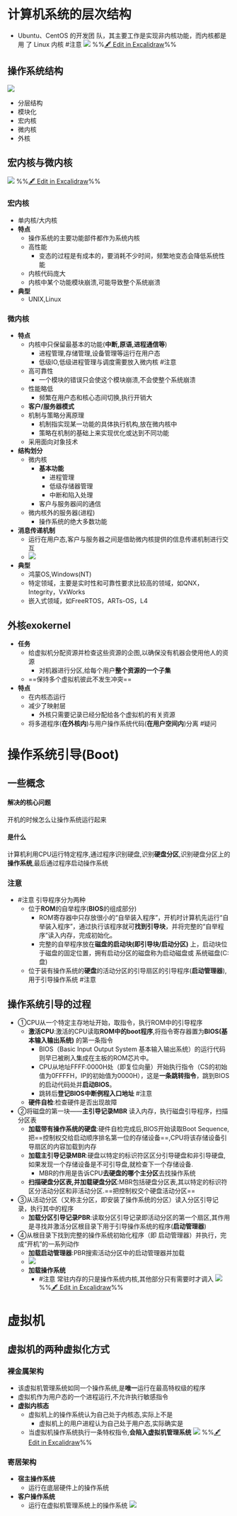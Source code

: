 # 计算机系统的层次结构
- Ubuntu、CentOS 的开发团 队，其主要工作是实现非内核功能，而内核都是用 了 Linux 内核 #注意
![](attachments/%E6%93%8D%E4%BD%9C%E7%B3%BB%E7%BB%9F%E7%BB%93%E6%9E%84%E4%B8%8E%E8%99%9A%E6%8B%9F%E6%9C%BA%202022-09-20%2017.46.54.excalidraw.svg)
%%[🖋 Edit in Excalidraw](attachments/%E6%93%8D%E4%BD%9C%E7%B3%BB%E7%BB%9F%E7%BB%93%E6%9E%84%E4%B8%8E%E8%99%9A%E6%8B%9F%E6%9C%BA%202022-09-20%2017.46.54.excalidraw.md)%%
## 操作系统结构
![](attachments/Pasted%20image%2020220920175950.png)
- 分层结构
- 模块化
- 宏内核
- 微内核
- 外核
## 宏内核与微内核
![](attachments/%E6%93%8D%E4%BD%9C%E7%B3%BB%E7%BB%9F%E7%BB%93%E6%9E%84%E4%B8%8E%E8%99%9A%E6%8B%9F%E6%9C%BA%202022-09-20%2017.51.19.excalidraw.svg)
%%[🖋 Edit in Excalidraw](attachments/%E6%93%8D%E4%BD%9C%E7%B3%BB%E7%BB%9F%E7%BB%93%E6%9E%84%E4%B8%8E%E8%99%9A%E6%8B%9F%E6%9C%BA%202022-09-20%2017.51.19.excalidraw.md)%%
### 宏内核
- 单内核/大内核
- **特点**
	- 操作系统的主要功能部件都作为系统内核
	- 高性能
		- 变态的过程是有成本的，要消耗不少时间，频繁地变态会降低系统性能
	- 内核代码庞大
	- 内核中某个功能模块崩溃,可能导致整个系统崩溃
- **典型**
	- UNIX,Linux
### 微内核
- **特点**
	- 内核中只保留最基本的功能(**中断,原语,进程通信等**)
		- 进程管理,存储管理,设备管理等运行在用户态
		- 低级IO,低级进程管理与调度需要放入微内核 #注意
	- 高可靠性
		- 一个模块的错误只会使这个模块崩溃,不会使整个系统崩溃
	- 性能略低
		- 频繁在用户态和核心态间切换,执行开销大
	- **客户/服务器模式**
	- 机制与策略分离原理
		- 机制指实现某一功能的具体执行机构,放在微内核中
		- 策略在机制的基础上来实现优化或达到不同功能
	- 采用面向对象技术
- **结构划分**
	- 微内核
		- **基本功能**
			- 进程管理
			- 低级存储器管理
			- 中断和陷入处理
		- 客户与服务器间的通信
	- 微内核外的服务器(进程)
		- 操作系统的绝大多数功能
- **消息传递机制**
	- 运行在用户态,客户与服务器之间是借助微内核提供的信息传递机制进行交互
	- ![](attachments/Pasted%20image%2020220920181158.png)
- **典型**
	- 鸿蒙OS,Windows(NT)
	- 特定领域，主要是实时性和可靠性要求比较高的领域，如QNX，Integrity，VxWorks
	-  嵌入式领域，如FreeRTOS，ARTs-OS，L4
## 外核exokernel
- **任务**
	- 给虚拟机分配资源并检查这些资源的企图,以确保没有机器会使用他人的资源
		- 对机器进行分区,给每个用户**整个资源的一个子集**
	- ==保持多个虚拟机彼此不发生冲突==
- **特点**
	- 在内核态运行
	- 减少了映射层
		- 外核只需要记录已经分配给各个虚拟机的有关资源
	- 将多道程序(**在外核内**)与用户操作系统代码(**在用户空间内**)分离 #疑问

# 操作系统引导(Boot)
## 一些概念
#### 解决的核心问题
开机的时候怎么让操作系统运行起来
#### 是什么
计算机利用CPU运行特定程序,通过程序识别硬盘,识别**硬盘分区**,识别硬盘分区上的**操作系统**,最后通过程序启动操作系统
### 注意
- #注意 引导程序分为两种
	- 位于**ROM**的自举程序(**BIOS**的组成部分)
		- ROM寄存器中只存放很小的“自举装入程序”，开机时计算机先运行“自举装入程序”，通过执行该程序就可**找到引导块**，并将完整的“自举程序”读入内存，完成初始化。
		- 完整的自举程序放在**磁盘的启动块(即引导块/启动分区)** 上，启动块位于磁盘的固定位置，拥有启动分区的磁盘称为启动磁盘或 系统磁盘(C:盘)
	- 位于装有操作系统的**硬盘**的活动分区的引导扇区的引导程序(**启动管理器**),用于引导操作系统 #注意
## 操作系统引导的过程
- ①CPU从一个特定主存地址开始，取指令，执行ROM中的引导程序
	- **激活CPU**:激活的CPU读取**ROM中的boot程序**,将指令寄存器置为**BIOS(基本输入输出系统)** 的第一条指令
		- BIOS（Basic Input Output System 基本输入输出系统）的运行代码则早已被刷入集成在主板的ROM芯片中。
		- CPU从地址FFFF:0000H处（即复位向量）开始执行指令（CS的初始值为0FFFFH，IP的初始值为0000H），这是**一条跳转指令**，跳到BIOS的启动代码处并**启动BIOS**。
		- 跳转后**登记BIOS中断例程入口地址** #注意
	- **硬件自检**:检查硬件是否出现故障
- ②将磁盘的第一块——**主引导记录MBR** 读入内存，执行磁盘引导程序，扫描分区表
	- **加载带有操作系统的硬盘**:硬件自检完成后,BIOS开始读取Boot Sequence,把==控制权交给启动顺序排名第一位的存储设备==,CPU将该存储设备引导扇区的内容加载到内存
	- **加载主引导记录MBR**:硬盘以特定的标识符区区分引导硬盘和非引导硬盘,如果发现一个存储设备是不可引导盘,就检查下一个存储设备.
		- MBR的作用是告诉CPU**去硬盘的哪个主分区**去找操作系统
	- **扫描硬盘分区表,并加载硬盘分区**:MBR包括硬盘分区表,其以特定的标识符区分活动分区和非活动分区.==把控制权交个硬盘活动分区==
- ③从活动分区（又称主分区，即安装了操作系统的分区）读入分区引导记录，执行其中的程序
	- **加载分区引导记录PBR**:读取分区引导记录即活动分区的第一个扇区,其作用是寻找并激活分区根目录下用于引导操作系统的程序(**启动管理器**)
- ④从根目录下找到完整的操作系统初始化程序（即 启动管理器）并执行，完成“开机”的一系列动作
	- **加载启动管理器**:PBR搜索活动分区中的启动管理器并加载
	- ![](attachments/Pasted%20image%2020220920201302.png)
	- **加载操作系统**
		- #注意 常驻内存的只是操作系统内核,其他部分只有需要时才调入
![](attachments/%E6%93%8D%E4%BD%9C%E7%B3%BB%E7%BB%9F%E7%BB%93%E6%9E%84%E4%B8%8E%E8%99%9A%E6%8B%9F%E6%9C%BA%202022-09-20%2019.50.23.excalidraw.svg)
%%[🖋 Edit in Excalidraw](attachments/%E6%93%8D%E4%BD%9C%E7%B3%BB%E7%BB%9F%E7%BB%93%E6%9E%84%E4%B8%8E%E8%99%9A%E6%8B%9F%E6%9C%BA%202022-09-20%2019.50.23.excalidraw.md)%%

# 虚拟机
## 虚拟机的两种虚拟化方式
### 裸金属架构
- 该虚拟机管理系统如同一个操作系统,是**唯一**运行在最高特权级的程序
- 虚拟机作为用户态的一个进程运行,不允许执行敏感指令
- **虚拟内核态**
	- 虚拟机上的操作系统认为自己处于内核态,实际上不是
		- 虚拟机上的用户进程认为自己处于用户态,实际确实是
	- 当虚拟机操作系统执行一条特权指令,**会陷入虚拟机管理系统**
![](attachments/%E6%93%8D%E4%BD%9C%E7%B3%BB%E7%BB%9F%E7%BB%93%E6%9E%84%E4%B8%8E%E8%99%9A%E6%8B%9F%E6%9C%BA%202022-09-20%2020.15.38.excalidraw.svg)
%%[🖋 Edit in Excalidraw](attachments/%E6%93%8D%E4%BD%9C%E7%B3%BB%E7%BB%9F%E7%BB%93%E6%9E%84%E4%B8%8E%E8%99%9A%E6%8B%9F%E6%9C%BA%202022-09-20%2020.15.38.excalidraw.md)%%
### 寄居架构
- **宿主操作系统**
	- 运行在底层硬件上的操作系统
- **客户操作系统**
	- 运行在虚拟机管理系统上的操作系统
![](attachments/Pasted%20image%2020220920202126.png)